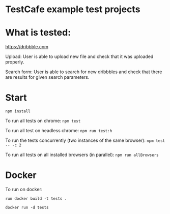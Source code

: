 # TestCafe example test projects

# What is tested:

https://dribbble.com

Upload:
User is able to upload new file and check that it was uploaded properly.

Search form:
User is able to search for new dribbbles and check that there are results for given search parameters.
# Start
`npm install`

To run all tests on chrome: `npm test`

To run all test on headless chrome: `npm run test:h`

To run the tests concurrently (two instances of the same browser): `npm test -- -c 2`

To run all tests on all installed browsers (in parallel): `npm run allBrowsers`

# Docker

To run on docker:

`run docker build -t tests .`

`docker run -d tests`
